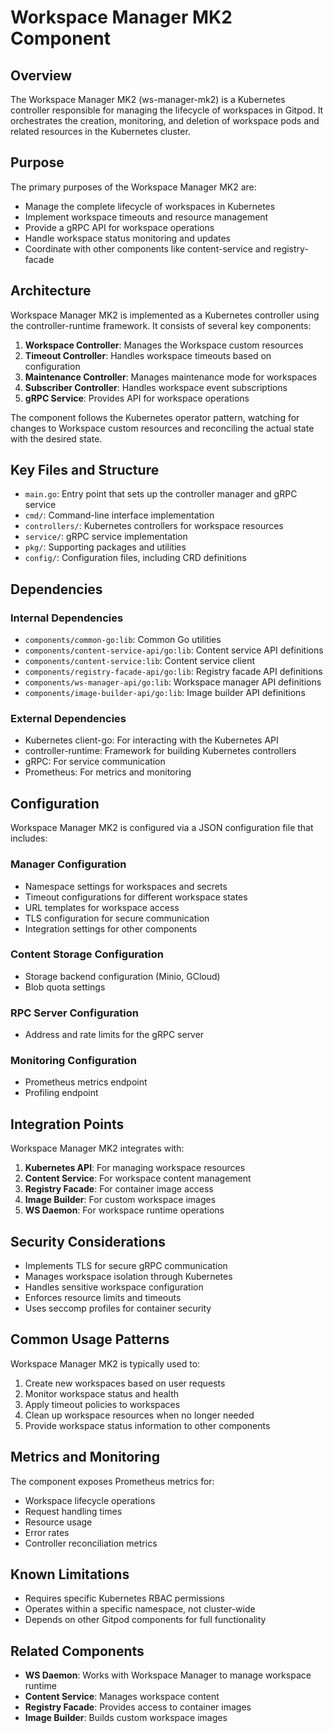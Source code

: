 # Workspace Manager MK2 Component

## Overview

The Workspace Manager MK2 (ws-manager-mk2) is a Kubernetes controller responsible for managing the lifecycle of workspaces in Gitpod. It orchestrates the creation, monitoring, and deletion of workspace pods and related resources in the Kubernetes cluster.

## Purpose

The primary purposes of the Workspace Manager MK2 are:
- Manage the complete lifecycle of workspaces in Kubernetes
- Implement workspace timeouts and resource management
- Provide a gRPC API for workspace operations
- Handle workspace status monitoring and updates
- Coordinate with other components like content-service and registry-facade

## Architecture

Workspace Manager MK2 is implemented as a Kubernetes controller using the controller-runtime framework. It consists of several key components:

1. **Workspace Controller**: Manages the Workspace custom resources
2. **Timeout Controller**: Handles workspace timeouts based on configuration
3. **Maintenance Controller**: Manages maintenance mode for workspaces
4. **Subscriber Controller**: Handles workspace event subscriptions
5. **gRPC Service**: Provides API for workspace operations

The component follows the Kubernetes operator pattern, watching for changes to Workspace custom resources and reconciling the actual state with the desired state.

## Key Files and Structure

- `main.go`: Entry point that sets up the controller manager and gRPC service
- `cmd/`: Command-line interface implementation
- `controllers/`: Kubernetes controllers for workspace resources
- `service/`: gRPC service implementation
- `pkg/`: Supporting packages and utilities
- `config/`: Configuration files, including CRD definitions

## Dependencies

### Internal Dependencies
- `components/common-go:lib`: Common Go utilities
- `components/content-service-api/go:lib`: Content service API definitions
- `components/content-service:lib`: Content service client
- `components/registry-facade-api/go:lib`: Registry facade API definitions
- `components/ws-manager-api/go:lib`: Workspace manager API definitions
- `components/image-builder-api/go:lib`: Image builder API definitions

### External Dependencies
- Kubernetes client-go: For interacting with the Kubernetes API
- controller-runtime: Framework for building Kubernetes controllers
- gRPC: For service communication
- Prometheus: For metrics and monitoring

## Configuration

Workspace Manager MK2 is configured via a JSON configuration file that includes:

### Manager Configuration
- Namespace settings for workspaces and secrets
- Timeout configurations for different workspace states
- URL templates for workspace access
- TLS configuration for secure communication
- Integration settings for other components

### Content Storage Configuration
- Storage backend configuration (Minio, GCloud)
- Blob quota settings

### RPC Server Configuration
- Address and rate limits for the gRPC server

### Monitoring Configuration
- Prometheus metrics endpoint
- Profiling endpoint

## Integration Points

Workspace Manager MK2 integrates with:
1. **Kubernetes API**: For managing workspace resources
2. **Content Service**: For workspace content management
3. **Registry Facade**: For container image access
4. **Image Builder**: For custom workspace images
5. **WS Daemon**: For workspace runtime operations

## Security Considerations

- Implements TLS for secure gRPC communication
- Manages workspace isolation through Kubernetes
- Handles sensitive workspace configuration
- Enforces resource limits and timeouts
- Uses seccomp profiles for container security

## Common Usage Patterns

Workspace Manager MK2 is typically used to:
1. Create new workspaces based on user requests
2. Monitor workspace status and health
3. Apply timeout policies to workspaces
4. Clean up workspace resources when no longer needed
5. Provide workspace status information to other components

## Metrics and Monitoring

The component exposes Prometheus metrics for:
- Workspace lifecycle operations
- Request handling times
- Resource usage
- Error rates
- Controller reconciliation metrics

## Known Limitations

- Requires specific Kubernetes RBAC permissions
- Operates within a specific namespace, not cluster-wide
- Depends on other Gitpod components for full functionality

## Related Components

- **WS Daemon**: Works with Workspace Manager to manage workspace runtime
- **Content Service**: Manages workspace content
- **Registry Facade**: Provides access to container images
- **Image Builder**: Builds custom workspace images
